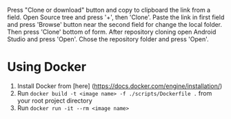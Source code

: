 Press "Clone or download" button and copy to clipboard the link from a field.
Open Source tree and press '+', then 'Clone'. Paste the link in first field and press 'Browse' button near the second field for change the local folder.
Then press 'Clone' bottom of form.
After repository cloning open Android Studio and press 'Open'. Chose the repository folder and press 'Open'.

# Using Docker

1. Install Docker from [here] (https://docs.docker.com/engine/installation/)
2. Run `docker build -t <image name> -f ./scripts/Dockerfile .` from your root project directory
3. Run `docker run -it --rm <image name> `


